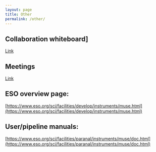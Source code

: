 ```yaml
---
layout: page
title: Other
permalink: /other/
---
```



## Collaboration whiteboard]

[Link](https://docs.google.com/document/d/1JEt9ljtPOx73zWXnbt2phEjYK4LvhO8UjN-C8vIklGg/edit)
 
## Meetings

[Link](https://docs.google.com/document/d/1Y2N9tZAJVAfWwIM3moslywh68UhCg0JRp9q60zr61Ug/edit?usp=sharing)

## ESO overview page:

[https://www.eso.org/sci/facilities/develop/instruments/muse.html](https://www.eso.org/sci/facilities/develop/instruments/muse.html)

## User/pipeline manuals:

[https://www.eso.org/sci/facilities/paranal/instruments/muse/doc.html](https://www.eso.org/sci/facilities/paranal/instruments/muse/doc.html)




